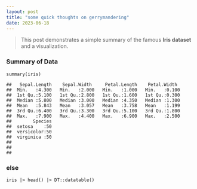 ```yaml
---
layout: post
title: "some quick thoughts on gerrymandering"
date: 2023-06-18
---
```


> This post demonstrates a simple summary of the famous **Iris dataset** and a visualization.

### Summary of Data

    summary(iris)

    ##   Sepal.Length    Sepal.Width     Petal.Length    Petal.Width   
    ##  Min.   :4.300   Min.   :2.000   Min.   :1.000   Min.   :0.100  
    ##  1st Qu.:5.100   1st Qu.:2.800   1st Qu.:1.600   1st Qu.:0.300  
    ##  Median :5.800   Median :3.000   Median :4.350   Median :1.300  
    ##  Mean   :5.843   Mean   :3.057   Mean   :3.758   Mean   :1.199  
    ##  3rd Qu.:6.400   3rd Qu.:3.300   3rd Qu.:5.100   3rd Qu.:1.800  
    ##  Max.   :7.900   Max.   :4.400   Max.   :6.900   Max.   :2.500  
    ##        Species  
    ##  setosa    :50  
    ##  versicolor:50  
    ##  virginica :50  
    ##                 
    ##                 
    ## 

### else

    iris |> head() |> DT::datatable()

<div class="datatables html-widget html-fill-item" id="htmlwidget-99cc5d9b0724871b7c35" style="width:100%;height:auto;"></div>
<script type="application/json" data-for="htmlwidget-99cc5d9b0724871b7c35">{"x":{"filter":"none","vertical":false,"data":[["1","2","3","4","5","6"],[5.1,4.9,4.7,4.6,5,5.4],[3.5,3,3.2,3.1,3.6,3.9],[1.4,1.4,1.3,1.5,1.4,1.7],[0.2,0.2,0.2,0.2,0.2,0.4],["setosa","setosa","setosa","setosa","setosa","setosa"]],"container":"<table class=\"display\">\n  <thead>\n    <tr>\n      <th> <\/th>\n      <th>Sepal.Length<\/th>\n      <th>Sepal.Width<\/th>\n      <th>Petal.Length<\/th>\n      <th>Petal.Width<\/th>\n      <th>Species<\/th>\n    <\/tr>\n  <\/thead>\n<\/table>","options":{"columnDefs":[{"className":"dt-right","targets":[1,2,3,4]},{"orderable":false,"targets":0},{"name":" ","targets":0},{"name":"Sepal.Length","targets":1},{"name":"Sepal.Width","targets":2},{"name":"Petal.Length","targets":3},{"name":"Petal.Width","targets":4},{"name":"Species","targets":5}],"order":[],"autoWidth":false,"orderClasses":false}},"evals":[],"jsHooks":[]}</script>

